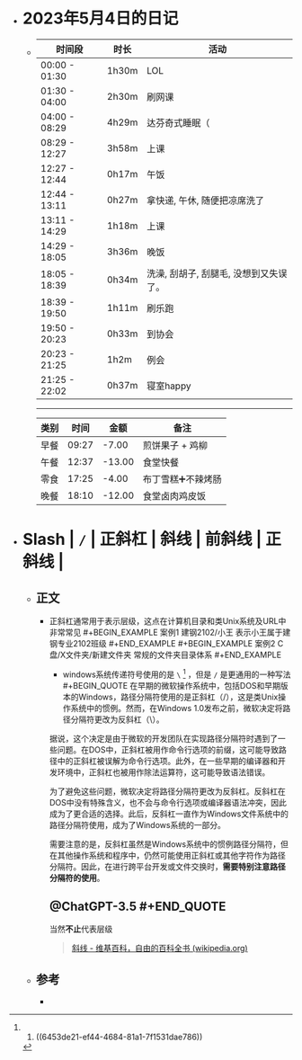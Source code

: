 - # 2023年5月4日的日记
	- | 时间段 | 时长 | 活动 |
	  | ---- | ---- | ---- |
	  | 00:00 - 01:30 | 1h30m | LOL |
	  | 01:30 - 04:00 | 2h30m | 刷网课 |
	  | 04:00 - 08:29 | 4h29m | 达芬奇式睡眠（ |
	  | 08:29 - 12:27 | 3h58m | 上课 |
	  | 12:27 - 12:44 | 0h17m | 午饭 |
	  | 12:44 - 13:11 | 0h27m | 拿快递, 午休, 随便把凉席洗了 |
	  | 13:11 - 14:29 | 1h18m | 上课 |
	  | 14:29 - 18:05 | 3h36m | 晚饭 |
	  | 18:05 - 18:39 | 0h34m | 洗澡, 刮胡子, 刮腿毛, 没想到又失误了。 |
	  | 18:39 - 19:50 | 1h11m | 刷乐跑 |
	  | 19:50 - 20:23 | 0h33m | 到协会 |
	  | 20:23 - 21:25 | 1h2m | 例会 |
	  | 21:25 - 22:02 | 0h37m | 寝室happy |
	  ---
	  | 类别 | 时间 | 金额 | 备注 |
	  | --- | --- | --- | --- |
	  | 早餐 | 09:27 | -7.00 | 煎饼果子 + 鸡柳 |
	  | 午餐 | 12:37 | -13.00 | 食堂快餐 |
	  | 零食 | 17:25 | -4.00 | 布丁雪糕➕不辣烤肠 |
	  | 晚餐 | 18:10 | -12.00 | 食堂卤肉鸡皮饭 |
- # Slash | `/` | 正斜杠 | 斜线 | 前斜线 | 正斜线 |
	- ## 正文
		- 正斜杠通常用于表示层级，这点在计算机目录和类Unix系统及URL中非常常见
		  #+BEGIN_EXAMPLE 
		  案例1
		  建钢2102/小王
		  表示小王属于建钢专业2102班级
		  #+END_EXAMPLE 
		  #+BEGIN_EXAMPLE
		  案例2
		  C盘/X文件夹/新建文件夹
		  常规的文件夹目录体系
		  #+END_EXAMPLE 
		  * windows系统传递符号使用的是 `\` [^1] ，但是 `/` 是更通用的一种写法
		  #+BEGIN_QUOTE
		  在早期的微软操作系统中，包括DOS和早期版本的Windows，路径分隔符使用的是正斜杠（/），这是类Unix操作系统中的惯例。然而，在Windows 1.0发布之前，微软决定将路径分隔符更改为反斜杠（\）。
		  
		  据说，这个决定是由于微软的开发团队在实现路径分隔符时遇到了一些问题。在DOS中，正斜杠被用作命令行选项的前缀，这可能导致路径中的正斜杠被误解为命令行选项。此外，在一些早期的编译器和开发环境中，正斜杠也被用作除法运算符，这可能导致语法错误。
		  
		  为了避免这些问题，微软决定将路径分隔符更改为反斜杠。反斜杠在DOS中没有特殊含义，也不会与命令行选项或编译器语法冲突，因此成为了更合适的选择。此后，反斜杠一直作为Windows文件系统中的路径分隔符使用，成为了Windows系统的一部分。
		  
		  需要注意的是，反斜杠虽然是Windows系统中的惯例路径分隔符，但在其他操作系统和程序中，仍然可能使用正斜杠或其他字符作为路径分隔符。因此，在进行跨平台开发或文件交换时，**需要特别注意路径分隔符的使用**。
		  
		  @ChatGPT-3.5
		  #+END_QUOTE
		  ---
		  当然**不止**代表层级
		  > [斜线 - 维基百科，自由的百科全书 (wikipedia.org)](https://zh.wikipedia.org/wiki/%E6%96%9C%E7%B7%9A)
	- ## 参考
		- [^1]: 1. ((6453de21-ef44-4684-81a1-7f1531dae786))